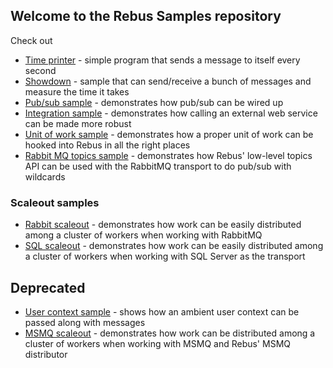 ## Welcome to the Rebus Samples repository

Check out

* [Time printer](/TimePrinter) - simple program that sends a message to itself every second
* [Showdown](/Showdown) - sample that can send/receive a bunch of messages and measure the time it takes
* [Pub/sub sample](/PubSub) - demonstrates how pub/sub can be wired up
* [Integration sample](/Integration) - demonstrates how calling an external web service can be made more robust
* [Unit of work sample](/UnitOfWork) - demonstrates how a proper unit of work can be hooked into Rebus in all the right places
* [Rabbit MQ topics sample](/RabbitTopics) - demonstrates how Rebus' low-level topics API can be used with the RabbitMQ transport to do pub/sub with wildcards

### Scaleout samples

* [Rabbit scaleout](/RabbitScaleout) - demonstrates how work can be easily distributed among a cluster of workers when working with RabbitMQ
* [SQL scaleout](/SqlScaleout) - demonstrates how work can be easily distributed among a cluster of workers when working with SQL Server as the transport

## Deprecated

* [User context sample](/old/UserContextHeaders) - shows how an ambient user context can be passed along with messages 
* [MSMQ scaleout](/old/MsmqScaleout) - demonstrates how work can be distributed among a cluster of workers when working with MSMQ and Rebus' MSMQ distributor
